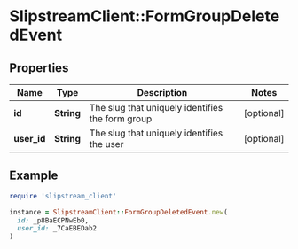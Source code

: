 # SlipstreamClient::FormGroupDeletedEvent

## Properties

| Name | Type | Description | Notes |
| ---- | ---- | ----------- | ----- |
| **id** | **String** | The slug that uniquely identifies the form group | [optional] |
| **user_id** | **String** | The slug that uniquely identifies the user | [optional] |

## Example

```ruby
require 'slipstream_client'

instance = SlipstreamClient::FormGroupDeletedEvent.new(
  id: _p8BaECPNwEb0,
  user_id: _7CaEBEDab2
)
```

